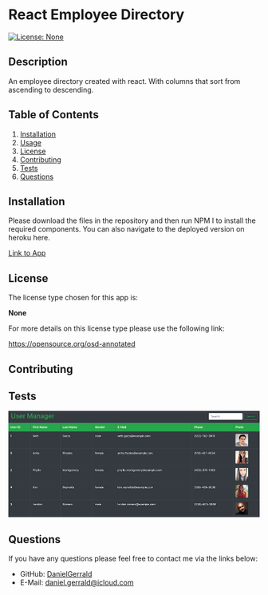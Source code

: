 # React Employee Directory
  [![License: None](https://img.shields.io/badge/license-None-blue.svg)](https://opensource.org/osd-annotated)
  ## Description
  An employee directory created with react. With columns that sort from ascending to descending.
  ## Table of Contents
  1. [Installation](#installation)
  2. [Usage](#usage)
  3. [License](#license)
  4. [Contributing](#contributing)
  5. [Tests](#tests)
  6. [Questions](#questions)
  ## Installation
  Please download the files in the repository and then run NPM I to install the required components.
  You can also navigate to the deployed version on heroku here. 

  [Link to App](https://hidden-mesa-17147.herokuapp.com/)
  ## License
  The license type chosen for this app is:

  **None**
  
  For more details on this license type please use the following link: 

  https://opensource.org/osd-annotated
  ## Contributing
  
  ## Tests
  
[![Employee Directory](./images/Employee-Directory.jpg)](https://hidden-mesa-17147.herokuapp.com/ "Employee Directory")


  ## Questions
  If you have any questions please feel free to contact me via the links below:
  * GitHub: [DanielGerrald](https://github.com/DanielGerrald)
  * E-Mail: daniel.gerrald@icloud.com
